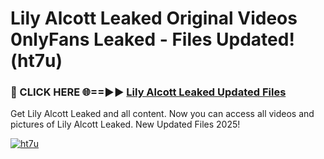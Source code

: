 # Lily Alcott Leaked Original Videos 0nlyFans Leaked - Files Updated! (ht7u)

<h3>🔴 CLICK HERE 🌐==►► <a href="https://tinyurl.com/ms9xzufz" rel="nofollow">Lily Alcott Leaked Updated Files</a></h3>

Get Lily Alcott Leaked and all content. Now you can access all videos and pictures of Lily Alcott Leaked. New Updated Files 2025!

[![ht7u](https://i.imgur.com/ppqm5kG.gif)](https://tinyurl.com/ms9xzufz)
